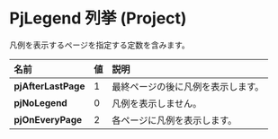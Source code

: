 
# PjLegend 列挙 (Project)

凡例を表示するページを指定する定数を含みます。



|**名前**|**値**|**説明**|
|:-----|:-----|:-----|
|**pjAfterLastPage**|1|最終ページの後に凡例を表示します。|
|**pjNoLegend**|0|凡例を表示しません。|
|**pjOnEveryPage**|2|各ページに凡例を表示します。|
